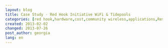 ```yaml
---
layout: blog
title: Case Study - Red Hook Initiative WiFi & Tidepools
categories: [red hook,hardware,cost,community wireless,applications,Research,mesh]
created: 2013-02-02
changed: 2013-07-26
post_author: georgia
lang: en
---
```

 
